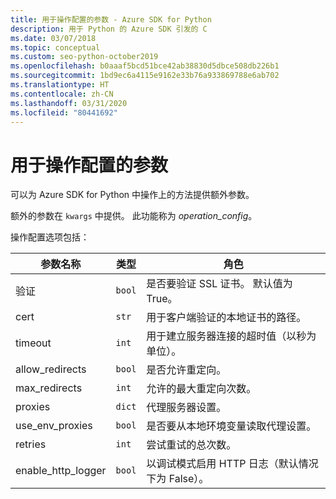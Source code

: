 ```yaml
---
title: 用于操作配置的参数 - Azure SDK for Python
description: 用于 Python 的 Azure SDK 引发的 C
ms.date: 03/07/2018
ms.topic: conceptual
ms.custom: seo-python-october2019
ms.openlocfilehash: b0aaaf5bcd51bce42ab38830d5dbce508db226b1
ms.sourcegitcommit: 1bd9ec6a4115e9162e33b76a933869788e6ab702
ms.translationtype: HT
ms.contentlocale: zh-CN
ms.lasthandoff: 03/31/2020
ms.locfileid: "80441692"
---
```

# <a name="parameters-for-operation-configuration"></a>用于操作配置的参数

可以为 Azure SDK for Python 中操作上的方法提供额外参数。

额外的参数在 `kwargs` 中提供。 此功能称为 *operation_config*。

操作配置选项包括：

|参数名称|类型|角色|
|----------------------|------|---------------|
| 验证 |`bool`|是否要验证 SSL 证书。 默认值为 True。|
|  cert |`str`| 用于客户端验证的本地证书的路径。|
|  timeout |`int`| 用于建立服务器连接的超时值（以秒为单位）。|
|  allow_redirects |`bool` | 是否允许重定向。|
|  max_redirects  |`int`| 允许的最大重定向次数。|
|  proxies  |`dict` |代理服务器设置。|
|  use_env_proxies |`bool` |是否要从本地环境变量读取代理设置。|
|  retries  |`int` | 尝试重试的总次数。|
|  enable_http_logger | `bool`| 以调试模式启用 HTTP 日志（默认情况下为 False）。|
